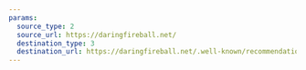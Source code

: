 ```yaml
---
params:
  source_type: 2
  source_url: https://daringfireball.net/
  destination_type: 3
  destination_url: https://daringfireball.net/.well-known/recommendations.opml
---
```

